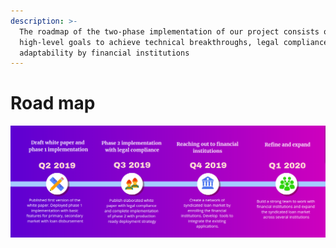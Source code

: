 ```yaml
---
description: >-
  The roadmap of the two-phase implementation of our project consists of
  high-level goals to achieve technical breakthroughs, legal compliance, and
  adaptability by financial institutions
---
```


# Road map



![One year road map of SyndLend](../.gitbook/assets/68b335c34362ffb993bdcad30d0bb1aa.png)

